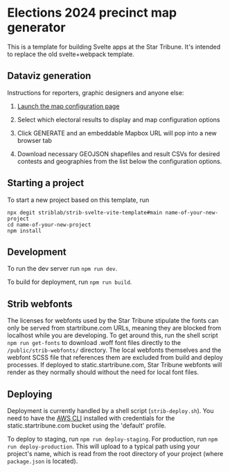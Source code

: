 # Elections 2024 precinct map generator

This is a template for building Svelte apps at the Star Tribune. It's intended to replace the old svelte+webpack template.

## Dataviz generation

Instructions for reporters, graphic designers and anyone else:

1. [Launch the map configuration page](https://striblab.github.io/elex24_config/dist)

2. Select which electoral results to display and map configuration options

3. Click GENERATE and an embeddable Mapbox URL will pop into a new browser tab

4. Download necessary GEOJSON shapefiles and result CSVs for desired contests and geographies from the list below the configuration options.


## Starting a project

To start a new project based on this template, run

```
npx degit striblab/strib-svelte-vite-template#main name-of-your-new-project
cd name-of-your-new-project
npm install
```

## Development

To run the dev server run `npm run dev`.

To build for deployment, run `npm run build`.

## Strib webfonts

The licenses for webfonts used by the Star Tribune stipulate the fonts can only be served from startribune.com
URLs, meaning they are blocked from localhost while you are developing. To get around this, run the shell script `npm run get-fonts` to download .woff font files directly to the `/public/strib-webfonts/` directory.
The local webfonts themselves and the webfont SCSS file that references them are excluded from build and deploy processes. If deployed to static.startribune.com, Star Tribune webfonts will render as they normally should without the need for local font files.


## Deploying

Deployment is currently handled by a shell script (`strib-deploy.sh`). You need to have the [AWS CLI](https://aws.amazon.com/cli/) installed
with credentials for the static.startribune.com bucket using the 'default' profile.

To deploy to staging, run `npm run deploy-staging`. For production, run `npm run deploy-production`. This will upload to a typical path using your project's name, which is read from the root directory of your project (where `package.json` is located). 